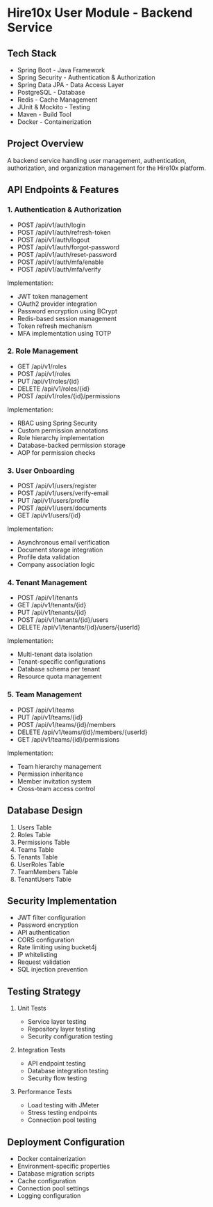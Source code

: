 # Hire10x User Module - Backend Service

## Tech Stack
- Spring Boot - Java Framework
- Spring Security - Authentication & Authorization
- Spring Data JPA - Data Access Layer
- PostgreSQL - Database
- Redis - Cache Management
- JUnit & Mockito - Testing
- Maven - Build Tool
- Docker - Containerization

## Project Overview
A backend service handling user management, authentication, authorization, and organization management for the Hire10x platform.

## API Endpoints & Features

### 1. Authentication & Authorization
- POST /api/v1/auth/login
- POST /api/v1/auth/refresh-token
- POST /api/v1/auth/logout
- POST /api/v1/auth/forgot-password
- POST /api/v1/auth/reset-password
- POST /api/v1/auth/mfa/enable
- POST /api/v1/auth/mfa/verify

Implementation:
- JWT token management
- OAuth2 provider integration
- Password encryption using BCrypt
- Redis-based session management
- Token refresh mechanism
- MFA implementation using TOTP

### 2. Role Management
- GET /api/v1/roles
- POST /api/v1/roles
- PUT /api/v1/roles/{id}
- DELETE /api/v1/roles/{id}
- POST /api/v1/roles/{id}/permissions

Implementation:
- RBAC using Spring Security
- Custom permission annotations
- Role hierarchy implementation
- Database-backed permission storage
- AOP for permission checks

### 3. User Onboarding
- POST /api/v1/users/register
- POST /api/v1/users/verify-email
- PUT /api/v1/users/profile
- POST /api/v1/users/documents
- GET /api/v1/users/{id}

Implementation:
- Asynchronous email verification
- Document storage integration
- Profile data validation
- Company association logic

### 4. Tenant Management
- POST /api/v1/tenants
- GET /api/v1/tenants/{id}
- PUT /api/v1/tenants/{id}
- POST /api/v1/tenants/{id}/users
- DELETE /api/v1/tenants/{id}/users/{userId}

Implementation:
- Multi-tenant data isolation
- Tenant-specific configurations
- Database schema per tenant
- Resource quota management

### 5. Team Management
- POST /api/v1/teams
- PUT /api/v1/teams/{id}
- POST /api/v1/teams/{id}/members
- DELETE /api/v1/teams/{id}/members/{userId}
- GET /api/v1/teams/{id}/permissions

Implementation:
- Team hierarchy management
- Permission inheritance
- Member invitation system
- Cross-team access control

## Database Design
1. Users Table
2. Roles Table
3. Permissions Table
4. Teams Table
5. Tenants Table
6. UserRoles Table
7. TeamMembers Table
8. TenantUsers Table

## Security Implementation
- JWT filter configuration
- Password encryption
- API authentication
- CORS configuration
- Rate limiting using bucket4j
- IP whitelisting
- Request validation
- SQL injection prevention

## Testing Strategy
1. Unit Tests
   - Service layer testing
   - Repository layer testing
   - Security configuration testing

2. Integration Tests
   - API endpoint testing
   - Database integration testing
   - Security flow testing

3. Performance Tests
   - Load testing with JMeter
   - Stress testing endpoints
   - Connection pool testing

## Deployment Configuration
- Docker containerization
- Environment-specific properties
- Database migration scripts
- Cache configuration
- Connection pool settings
- Logging configuration
